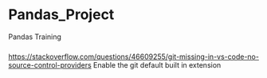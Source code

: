 # Pandas_Project
Pandas Training 

###
https://stackoverflow.com/questions/46609255/git-missing-in-vs-code-no-source-control-providers
Enable the git default built in extension
###
